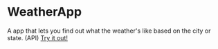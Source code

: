 # WeatherApp
A app that lets you find out what the weather's like based on the city or state. (API)
[Try it out!](https://silly-poitras-a94bf1.netlify.app/)
